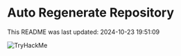 # Auto Regenerate Repository

This README was last updated: 2024-10-23 19:51:09

 ![TryHackMe](https://tryhackme.com/badge/533634)